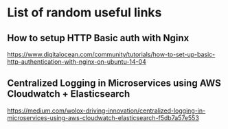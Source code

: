 # List of random useful links

## How to setup HTTP Basic auth with Nginx
https://www.digitalocean.com/community/tutorials/how-to-set-up-basic-http-authentication-with-nginx-on-ubuntu-14-04

## Centralized Logging in Microservices using AWS Cloudwatch + Elasticsearch
https://medium.com/wolox-driving-innovation/centralized-logging-in-microservices-using-aws-cloudwatch-elasticsearch-f5db7a57e553
